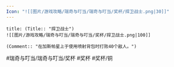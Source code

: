```yaml
---
Icon: "![[图片/游戏攻略/瑞奇与叮当/瑞奇与叮当/奖杯/捍卫战士.png|30]]"
---
```

```ad-common-bronze-trophy
title: (Title:: "捍卫战士")
![[图片/游戏攻略/瑞奇与叮当/瑞奇与叮当/奖杯/捍卫战士.png|100]]

(Comment:: "在加斯帕星上于使用喷射背包时打败40个敌人。")
```

#瑞奇与叮当/瑞奇与叮当/奖杯 #奖杯 #奖杯/铜
